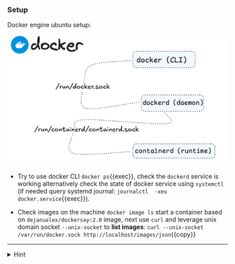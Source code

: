 ### Setup

Docker engine ubuntu setup:

![Scan results](./assets/docker_ubuntu.png)



* Try to use docker CLI `docker ps`{{exec}}, check the `dockerd` service is working alternatively check the state of docker service using `systemctl` (if needed query systemd journal: `journalctl  -xeu docker.service`{{exec}}). 

* Check images on the machine `docker image ls` start a container based on `dejanualex/dockersay:2.0` image, next use `curl` and leverage unix domain socket `--unix-socket` to **list images**: `curl --unix-socket /var/run/docker.sock http://localhost/images/json`{{copy}}

<hr>

<details>
<summary>Hint</summary>
Check the status of <code>docker.socket</code> and use systemctl to start the unit <code>systemctl start docker.socket</code> 
</details>

